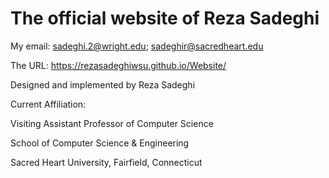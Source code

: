 # The official website of Reza Sadeghi

<!--- My emails: sadeghir@sacredheart.edu; rsadeghi@newhaven.edu; sadeghi.2@wright.edu; rsadeghi@bwh.harvard.edu; reza@knoesis.org; reza.sadeghi@imamreza.ac.ir --->
My email: sadeghi.2@wright.edu; sadeghir@sacredheart.edu

<!--- The URLs: https://rezasadeghiwsu.github.io/Website/; http://www.wright.edu/~sadeghi.2/; http://knoesis.org/Reza --->
The URL: https://rezasadeghiwsu.github.io/Website/

Designed and implemented by Reza Sadeghi



Current Affiliation:

Visiting Assistant Professor of Computer Science

School of Computer Science & Engineering

Sacred Heart University, Fairfield, Connecticut 


<!---
# Current Affiliation:

Visiting Assistant Professor

Electrical & Computer Engineering and Computer Science Department

University of New Haven, West Haven, CT, USA



# Future Affiliation:

Assistant Professor of Computer Science

School of Computer Science & Engineering

Sacred Heart University, Fairfield, Connecticut 
--->
